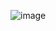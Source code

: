 ![image](https://user-images.githubusercontent.com/72507845/132543562-741631b1-7c31-4fbb-b164-d1427d5eaa40.png)
